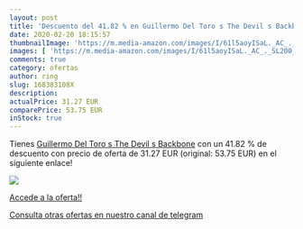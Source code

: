 ```yaml
---
layout: post
title: 'Descuento del 41.82 % en Guillermo Del Toro s The Devil s Backbon'
date: 2020-02-20 18:15:57
thumbnailImage: 'https://m.media-amazon.com/images/I/61l5aoyISaL._AC_._SL200_.jpg'
images: [ 'https://m.media-amazon.com/images/I/61l5aoyISaL._AC_._SL200_.jpg' ]
comments: true
category: ofertas
author: ring
slug: 168383108X
description:
actualPrice: 31.27 EUR
comparePrice: 53.75 EUR
inStock: true
---
```


Tienes [Guillermo Del Toro s The Devil s Backbone](https://www.amazon.com/dp/168383108X/?tag=redken08-20) con un 41.82 % de descuento con precio de oferta de 31.27 EUR (original: 53.75 EUR) en el siguiente enlace!

[![](https://m.media-amazon.com/images/I/61l5aoyISaL._AC_._SL200_.jpg)](https://www.amazon.com/dp/168383108X/?tag=redken08-20)

[Accede a la oferta!!](https://www.amazon.com/dp/168383108X/?tag=redken08-20)

[Consulta otras ofertas en nuestro canal de telegram](https://t.me/s/ofertas25)

